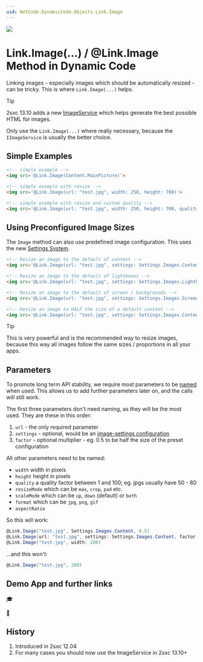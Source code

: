 ```yaml
---
uid: NetCode.DynamicCode.Objects.Link.Image
---
```


<img src="~/assets/features/image-resizer.svg" class="feature">

# Link.Image(...) / @Link.Image Method in Dynamic Code

Linking images - especially images which should be automatically resized - can be tricky. This is where `Link.Image(...)` helps. 

> [!TIP]
> 2sxc 13.10 adds a new [ImageService](xref:Basics.Images.Guide.Index) which helps generate the best possible HTML for images. 
> 
> Only use the `Link.Image(...)` where really necessary, because the `IImageService` is usually the better choice.


## Simple Examples

```html
<!-- simple example -->
<img src='@Link.Image(Content.MainPicture)'>

<!-- simple example with resize -->
<img src='@Link.Image(url: "test.jpg", width: 250, height: 700)'>

<!-- simple example with resize and custom quality -->
<img src='@Link.Image(url: "test.jpg", width: 250, height: 700, quality: 75.2)'>
```

## Using Preconfigured Image Sizes

The `Image` method can also use predefined image configuration. This uses the new [Settings System](xref:Basics.Configuration.Index).

```html
<!-- Resize an image to the default of content -->
<img src='@Link.Image(url: "test.jpg", settings: Settings.Images.Content)'>

<!-- Resize an image to the default of lightboxes -->
<img src='@Link.Image(url: "test.jpg", settings: Settings.Images.Lightbox)'>

<!-- Resize an image to the default of screen / backgrounds -->
<img src='@Link.Image(url: "test.jpg", settings: Settings.Images.Screen)'>

<!-- Resize an image to HALF the size of a default content -->
<img src='@Link.Image(url: "test.jpg", settings: Settings.Images.Content, factor: 0.5)'>
```

> [!TIP]
> This is very powerful and is the recommended way to resize images,
> because this way all images follow the same sizes / proportions in all your apps.

## Parameters

To promote long term API stability, we require most parameters to be [named](xref:NetCode.Conventions.NamedParameters) when used. 
This allows us to add further parameters later on, and the calls will still work.

The first three parameters don't need naming, as they will be the most used. They are these in this order:

1. `url` - the only required parameter
2. `settings` - optional, would be an [image-settings configuration](xref:Basics.Configuration.SettingsSystem)
3. `factor` - optional multiplier - eg. 0.5 to be half the size of the preset configuration

All other parameters need to be named:

* `width` width in pixels
* `height` height in pixels
* `quality` a quality factor between 1 and 100; eg. jpgs usually have 50 - 80
* `resizeMode` which can be `max`, `crop`, `pad` etc.
* `scaleMode` which can be `up`, `down` (default) or `both`
* `format` which can be `jpg`, `png`, `gif`
* `aspectRatio` 

So this will work:

```c#
@Link.Image("test.jpg", Settings.Images.Content, 0.5)
@Link.Image(url: "test.jpg", settings: Settings.Images.Content, factor: 0.5)
@Link.Image("test.jpg", width: 200)
```

...and this won't:

```c#
@Link.Image("test.jpg", 200)
```


## Demo App and further links

🎓 [](xref:Tut.Img.LinkImage)

📔 [](xref:Basics.Images.Guide.Index)

## History

1. Introduced in 2sxc 12.04
1. For many cases you should now use the ImageService in 2sxc 13.10+